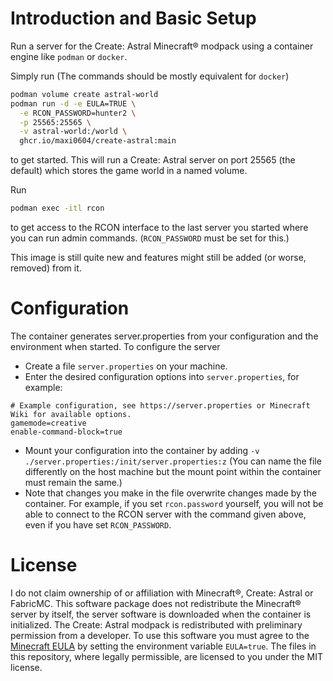 # Introduction and Basic Setup
Run a server for the Create: Astral Minecraft® modpack using a container engine like `podman` or `docker`.

Simply run (The commands should be mostly equivalent for `docker`)
```bash
podman volume create astral-world
podman run -d -e EULA=TRUE \
  -e RCON_PASSWORD=hunter2 \
  -p 25565:25565 \
  -v astral-world:/world \
  ghcr.io/maxi0604/create-astral:main
```
to get started. This will run a Create: Astral server on port 25565 (the default) which stores the game world in a named volume.

Run 
```bash
podman exec -itl rcon
```
to get access to the RCON interface to the last server you started where you can run admin commands. (`RCON_PASSWORD` must be set for this.)

This image is still quite new and features might still be added (or worse, removed) from it.

# Configuration
The container generates server.properties from your configuration and the environment when started. To configure the server
- Create a file `server.properties` on your machine.
- Enter the desired configuration options into `server.properties`, for example:
```
# Example configuration, see https://server.properties or Minecraft Wiki for available options.
gamemode=creative
enable-command-block=true
```
- Mount your configuration into the container by adding `-v ./server.properties:/init/server.properties:z`
(You can name the file differently on the host machine but the mount point within the container must remain the same.)
- Note that changes you make in the file overwrite changes made by the container. For example, if you set `rcon.password` yourself,
you will not be able to connect to the RCON server with the command given above, even if you have set `RCON_PASSWORD`.

# License
I do not claim ownership of or affiliation with Minecraft®, Create: Astral or FabricMC.
This software package does not redistribute the Minecraft® server by itself, the server software is downloaded
when the container is initialized. The Create: Astral modpack is redistributed with preliminary permission from a developer.
To use this software you must agree to the [Minecraft EULA](https://www.minecraft.net/en-us/eula) by setting the environment variable `EULA=true`.
The files in this repository, where legally permissible, are licensed to you under the MIT license.
